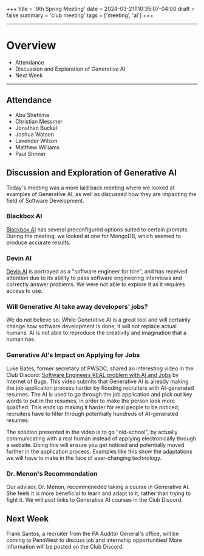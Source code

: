 +++
title = '9th Spring Meeting'
date = 2024-03-21T10:35:07-04:00
draft = false
summary = 'club meeting'
tags = ['meeting', 'ai']
+++

***

# Overview

- Attendance
- Discussion and Exploration of Generative AI
- Next Week

***

## Attendance

- Abu Shettima
- Christian Messmer
- Jonathan Buckel
- Joshua Watson
- Lavender Wilson
- Matthew Williams
- Paul Shriner

## Discussion and Exploration of Generative AI

Today's meeting was a more laid back meeting where we looked at examples of Generative AI, as well as discussed how they are impacting the field of Software Development.

### Blackbox AI

[Blackbox AI](https://www.blackbox.ai/) has several preconfigured options suited to certain prompts. During the meeting, we looked at one for MongoDB, which seemed to produce accurate results.

### Devin AI

[Devin AI](https://preview.devin.ai/) is portrayed as a "software engineer for hire", and has received attention due to its ability to pass software engineering interviews and correctly answer problems. We were not able to explore it as it requires access to use.

### Will Generative AI take away developers' jobs?

We do not believe so. While Generative AI is a great tool and will certainly change how software development is done, it will not replace actual humans. AI is not able to reproduce the creativity and imagination that a human has. 

### Generative AI's Impact on Applying for Jobs

Luke Bates, former secretary of PWSDC, shared an interesting video in the Club Discord: [Software Engineers REAL problem with AI and Jobs](https://www.youtube.com/watch?v=NQmN6xSorus) by Internet of Bugs. This video submits that Generative AI is already making the job application process harder by flooding recruiters with AI-generated resumes. The AI is used to go through the job application and pick out key words to put in the resumes, in order to make the person look more qualified. This ends up making it harder for real people to be noticed; recruiters have to filter through potentially hundreds of AI-generated resumes.

The solution presented in the video is to go "old-school", by actually communicating with a real human instead of applying electronically through a website. Doing this will ensure you get noticed and potentially moved further in the application process. Examples like this show the adaptations we will have to make in the face of ever-changing technology.

### Dr. Menon's Recommendation

Our advisor, Dr. Menon, recommeneded taking a course in Generative AI. She feels it is more beneficial to learn and adapt to it, rather than trying to fight it. We will post links to Generative AI courses in the Club Discord.

## Next Week

Frank Santos, a recruiter from the PA Auditor General's office, will be coming to PennWest to discuss job and internship opportunities! More information will be posted on the Club Discord.

